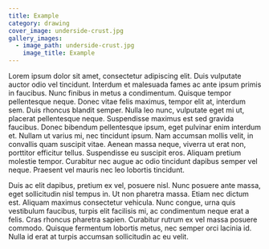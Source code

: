 ```yaml
---
title: Example
category: drawing
cover_image: underside-crust.jpg
gallery_images:
  - image_path: underside-crust.jpg
    image_title: Example
---
```


Lorem ipsum dolor sit amet, consectetur adipiscing elit. Duis vulputate auctor odio vel tincidunt. Interdum et malesuada fames ac ante ipsum primis in faucibus. Nunc finibus in metus a condimentum. Quisque tempor pellentesque neque. Donec vitae felis maximus, tempor elit at, interdum sem. Duis rhoncus blandit semper. Nulla leo nunc, vulputate eget mi ut, placerat pellentesque neque. Suspendisse maximus est sed gravida faucibus. Donec bibendum pellentesque ipsum, eget pulvinar enim interdum et. Nullam ut varius mi, nec tincidunt ipsum. Nam accumsan mollis velit, in convallis quam suscipit vitae. Aenean massa neque, viverra ut erat non, porttitor efficitur tellus. Suspendisse eu suscipit eros. Aliquam pretium molestie tempor. Curabitur nec augue ac odio tincidunt dapibus semper vel neque. Praesent vel mauris nec leo lobortis tincidunt.

Duis ac elit dapibus, pretium ex vel, posuere nisl. Nunc posuere ante massa, eget sollicitudin nisl tempus in. Ut non pharetra massa. Etiam nec dictum est. Aliquam maximus consectetur vehicula. Nunc congue, urna quis vestibulum faucibus, turpis elit facilisis mi, ac condimentum neque erat a felis. Cras rhoncus pharetra sapien. Curabitur rutrum ex vel massa posuere commodo. Quisque fermentum lobortis metus, nec semper orci lacinia id. Nulla id erat at turpis accumsan sollicitudin ac eu velit. 
